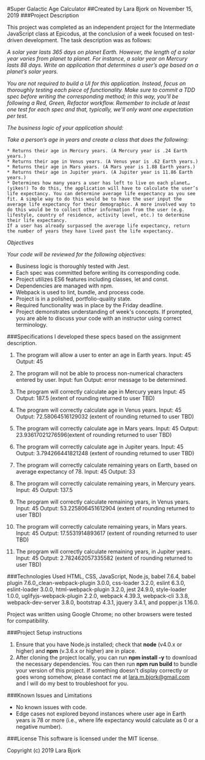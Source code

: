 #Super Galactic Age Calculator
##Created by Lara Bjork on November 15, 2019
###Project Description

This project was completed as an independent project for the Intermediate JavaScript class at Epicodus, at the conclusion of a week focused on test-driven development. The task description was as follows:

_A solar year lasts 365 days on planet Earth. However, the length of a solar year varies from planet to planet. For instance, a solar year on Mercury lasts 88 days. Write an application that determines a user’s age based on a planet’s solar years._

_You are not required to build a UI for this application. Instead, focus on thoroughly testing each piece of functionality. Make sure to commit a TDD spec before writing the corresponding method; in this way, you'll be following a Red, Green, Refactor workflow. Remember to include at least one test for each spec and that, typically, we'll only want one expectation per test._

_The business logic of your application should:_

_Take a person’s age in years and create a class that does the following:_

    * Returns their age in Mercury years. (A Mercury year is .24 Earth years.)
    * Returns their age in Venus years. (A Venus year is .62 Earth years.)
    * Returns their age in Mars years. (A Mars year is 1.88 Earth years.)
    * Returns their age in Jupiter years. (A Jupiter year is 11.86 Earth years.)
    * Determines how many years a user has left to live on each planet… (yikes!) To do this, the application will have to calculate the user’s life expectancy. You can determine average life expectancy as you see fit. A simple way to do this would be to have the user input the average life expectancy for their demographic. A more involved way to do this would be to collect other information from the user (e.g. lifestyle, country of residence, activity level, etc.) to determine their life expectancy.
    If a user has already surpassed the average life expectancy, return the number of years they have lived past the life expectancy.

_Objectives_

_Your code will be reviewed for the following objectives:_

  * Business logic is thoroughly tested with Jest.
  * Each spec was committed before writing its corresponding code.
  * Project utilizes ES6 features including classes, let and const.
  * Dependencies are managed with npm.
  * Webpack is used to lint, bundle, and process code.
  * Project is in a polished, portfolio-quality state.
  * Required functionality was in place by the Friday deadline.
  * Project demonstrates understanding of week's concepts. If prompted, you are able to discuss your code with an instructor using correct terminology.

###Specifications
I developed these specs based on the assignment description.

1. The program will allow a user to enter an age in Earth years.
Input: 45
Output: 45

2. The program will not be able to process non-numerical characters entered by user.
Input: fun
Output: error message to be determined.

3. The program will correctly calculate age in Mercury years
Input: 45
Output: 187.5 (extent of rounding returned to user TBD)

4. The program will correctly calculate age in Venus years.
Input: 45
Output: 72.58064516129032 (extent of rounding returned to user TBD)

5. The program will correctly calculate age in Mars years.
Input: 45
Output: 23.93617021276596(extent of rounding returned to user TBD)

6. The program will correctly calculate age in Jupiter years.
Input: 45
Output: 3.794266441821248 (extent of rounding returned to user TBD)

7. The program will correctly calculate remaining years on Earth, based on average expectancy of 78.
Input: 45
Output: 33

8. The program will correctly calculate remaining years, in Mercury years.
Input: 45
Output: 137.5

9. The program will correctly calculate remaining years, in Venus years.
Input: 45
Output: 53.225806451612904 (extent of rounding returned to user TBD)

10. The program will correctly calculate remaining years, in Mars years.
Input: 45
Output: 17.5531914893617 (extent of rounding returned to user TBD)

11. The program will correctly calculate remaining years, in Jupiter years.
Input: 45
Output: 2.782462057335582 (extent of rounding returned to user TBD)


###Technologies Used
HTML, CSS, JavaScript, Node.js, babel 7.6.4, babel plugin 7.6.0,,clean-webpack-plugin 3.0.0, css-loader 3.2.0, eslint 6.3.0, eslint-loader 3.0.0, html-webpack-plugin 3.2.0, jest 24.9.0, style-loader 1.0.0, uglifyjs-webpack-plugin 2.2.0, webpack 4.39.3, webpack-cli 3.3.8, webpack-dev-server 3.8.0, bootstrap 4.3.1, jquery 3.4.1, and popper.js 1.16.0.

Project was written using Google Chrome; no other browsers were tested for compatibility.

###Project Setup instructions
1. Ensure that you have Node.js installed; check that **node** (v4.0.x or higher) and **npm** (v.3.6.x or higher) are in place.
2. After cloning the project locally, you can run **npm install -y** to download the necessary dependencies. You can then run **npm run build** to bundle your version of this project. If something doesn't display correctly or goes wrong somehow, please contact me at <lara.m.bjork@gmail.com> and I will do my best to troubleshoot for you.

###Known Issues and Limitations
* No known issues with code.
* Edge cases not explored beyond instances where user age in Earth years is 78 or more (i.e., where life expectancy would calculate as 0 or a negative number).

###License
This software is licensed under the MIT license.

Copyright (c) 2019 Lara Bjork
